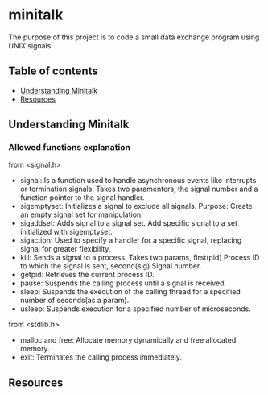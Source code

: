 # minitalk

The purpose of this project is to code a small data exchange program using UNIX signals.

## Table of contents

- [Understanding Minitalk](#understanding-minitalk)
- [Resources](#resources)

## Understanding Minitalk
### Allowed functions explanation

from <signal.h>

- signal: Is a function used to handle asynchronous events like interrupts or termination signals.
Takes two paramenters, the signal number and a function pointer to the signal handler.
- sigemptyset: Initializes a signal to exclude all signals. Purpose: Create an empty signal set for
manipulation.
- sigaddset: Adds signal to a signal set. Add specific signal to a set initialized with sigemptyset.
- sigaction: Used to specify a handler for a specific signal, replacing signal for greater flexibility.
- kill: Sends a signal to a process. Takes two params, first(pid) Process ID to which the signal is sent,
second(sig) Signal number.
- getpid: Retrieves the current process ID.
- pause: Suspends the calling process until a signal is received.
- sleep: Suspends the execution of the calling thread for a specified number of seconds(as a param).
- usleep: Suspends execution for a specified number of microseconds.

from <stdlib.h>

- malloc and free: Allocate memory dynamically and free allocated memory.
- exit: Terminates the calling process immediately.

## Resources

